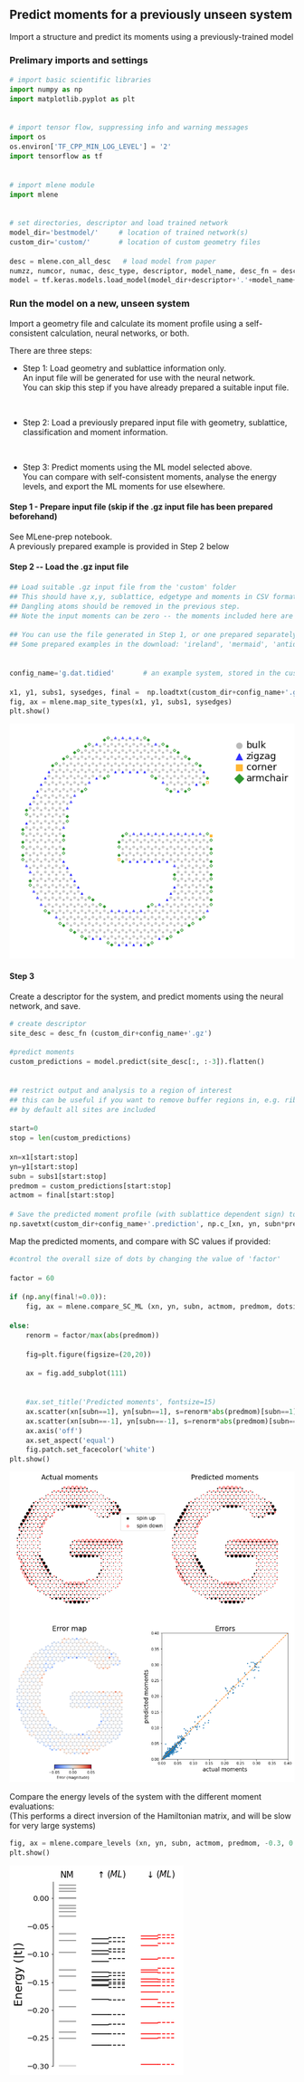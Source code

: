 ## Predict moments for a previously unseen system


Import a structure and predict its moments using a previously-trained model

### Prelimary imports and settings 


```python
# import basic scientific libraries
import numpy as np
import matplotlib.pyplot as plt


# import tensor flow, suppressing info and warning messages
import os
os.environ['TF_CPP_MIN_LOG_LEVEL'] = '2' 
import tensorflow as tf


# import mlene module
import mlene


# set directories, descriptor and load trained network
model_dir='bestmodel/'     # location of trained network(s)
custom_dir='custom/'       # location of custom geometry files

desc = mlene.con_all_desc   # load model from paper
numzz, numcor, numac, desc_type, descriptor, model_name, desc_fn = desc
model = tf.keras.models.load_model(model_dir+descriptor+'.'+model_name+'_best.h5')

```

### Run the model on a new, unseen system

Import a geometry file and calculate its moment profile using a self-consistent calculation, neural networks, or both.  

There are three steps:
<br>

- Step 1: Load geometry and sublattice information only.   
An input file will be generated for use with the neural network.   
You can skip this step if you have already prepared a suitable input file.

<br>

- Step 2: Load a previously prepared input file with geometry, sublattice, classification and moment information. 

<br>

- Step 3: Predict moments using the ML model selected above.   
You can compare with self-consistent moments, analyse the energy levels, and export the ML moments for use elsewhere.



#### Step 1 - Prepare input file (skip if the .gz input file has been prepared beforehand)

See MLene-prep notebook.  
A previously prepared example is provided in Step 2 below

#### Step 2 -- Load the .gz input file


```python
## Load suitable .gz input file from the 'custom' folder
## This should have x,y, sublattice, edgetype and moments in CSV format
## Dangling atoms should be removed in the previous step.
## Note the input moments can be zero -- the moments included here are only used to compare with ML predictions

## You can use the file generated in Step 1, or one prepared separately (uncomment the 'config_name= ' line).
## Some prepared examples in the download: 'ireland', 'mermaid', 'antidot'


config_name='g.dat.tidied'       # an example system, stored in the custom_dir directory

x1, y1, subs1, sysedges, final =  np.loadtxt(custom_dir+config_name+'.gz', unpack=True, delimiter=',')
fig, ax = mlene.map_site_types(x1, y1, subs1, sysedges)
plt.show()
```


    
![png](README_files/MLene_7_0.png)
    


#### Step 3

Create a descriptor for the system, and predict moments using the neural network, and save.


```python
# create descriptor
site_desc = desc_fn (custom_dir+config_name+'.gz')

#predict moments
custom_predictions = model.predict(site_desc[:, :-3]).flatten()


## restrict output and analysis to a region of interest 
## this can be useful if you want to remove buffer regions in, e.g. ribbons.
## by default all sites are included 

start=0
stop = len(custom_predictions)

xn=x1[start:stop]
yn=y1[start:stop]
subn = subs1[start:stop]
predmom = custom_predictions[start:stop]
actmom = final[start:stop]

# Save the predicted moment profile (with sublattice dependent sign) to a file
np.savetxt(custom_dir+config_name+'.prediction', np.c_[xn, yn, subn*predmom] ,delimiter=',')
```

Map the predicted moments, and compare with SC values if provided:


```python
#control the overall size of dots by changing the value of 'factor'

factor = 60

if (np.any(final!=0.0)):
    fig, ax = mlene.compare_SC_ML (xn, yn, subn, actmom, predmom, dotsize=factor, figsize=14)

else:
    renorm = factor/max(abs(predmom))

    fig=plt.figure(figsize=(20,20))
    
    ax = fig.add_subplot(111)
    

    #ax.set_title('Predicted moments', fontsize=15)
    ax.scatter(xn[subn==1], yn[subn==1], s=renorm*abs(predmom)[subn==1], color='black')
    ax.scatter(xn[subn==-1], yn[subn==-1], s=renorm*abs(predmom)[subn==-1], edgecolors='red', facecolors='mistyrose')
    ax.axis('off')
    ax.set_aspect('equal')
    fig.patch.set_facecolor('white')
plt.show()
```


    
![png](README_files/MLene_12_0.png)
    


Compare the energy levels of the system with the different moment evaluations:   
(This performs a direct inversion of the Hamiltonian matrix, and will be slow for very large systems)


```python
fig, ax = mlene.compare_levels (xn, yn, subn, actmom, predmom, -0.3, 0.03)
plt.show()
```


    
![png](README_files/MLene_14_0.png)
    



```python

```

